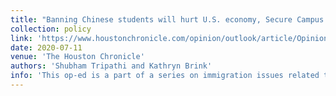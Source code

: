 ```yaml
---
title: "Banning Chinese students will hurt U.S. economy, Secure Campus Act will threaten U.S. STEM research"
collection: policy
link: 'https://www.houstonchronicle.com/opinion/outlook/article/Opinion-Banning-Chinese-students-will-hurt-U-S-15400149.php'
date: 2020-07-11
venue: 'The Houston Chronicle'
authors: 'Shubham Tripathi and Kathryn Brink'
info: 'This op-ed is a part of a series on immigration issues related to higher education. Other op-eds in this series:<br><ul><li><b>As immigrant scientists advance lifesaving research, lawmakers must protect them</b> [<a href="https://www.dailycal.org/2020/07/10/as-immigrant-scientists-advance-lifesaving-research-lawmakers-must-protect-them/">Link</a>]</li></ul>'
---
```


